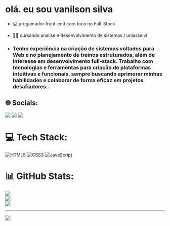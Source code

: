 # olá. eu sou vanilson silva

- 💻 progamador front-end com foco no Full-Stack
- 👨‍💻 cursando analise e desenvolvimento de sistemas / uniasselvi

 
- ###  Tenho experiência na criação de sistemas voltados para  Web e no planejamento de treinos estruturados, além de interesse em desenvolvimento full-stack. Trabalho com tecnologias e ferramentas para criação de plataformas intuitivas e funcionais, sempre buscando aprimorar minhas habilidades e colaborar de forma eficaz em projetos desafiadores..




## 🌐 Socials:
<a href="https://www.instagram.com/vanilsom_souza?igsh=MXB5bmJiN2lqOWJmNw%3D%3D" target="_blank"><img src="https://img.shields.io/badge/-Instagram-%23E4405F?style=for-the-badge&logo=instagram&logoColor=white" target="_blank"></a>
<a href = "mailto:souzavanilson496@gmail.com"><img src="https://img.shields.io/badge/-Gmail-%23333?style=for-the-badge&logo=gmail&logoColor=white" target="_blank"></a>
<a href="https://www.linkedin.com/in/vanilson~silva/" target="_blank"><img src="https://img.shields.io/badge/-LinkedIn-%230077B5?style=for-the-badge&logo=linkedin&logoColor=white" target="_blank"></a> 

# 💻 Tech Stack:
 ![HTML5](https://img.shields.io/badge/html5-%23E34F26.svg?style=for-the-badge&logo=html5&logoColor=white) ![CSS3](https://img.shields.io/badge/css3-%231572B6.svg?style=for-the-badge&logo=css3&logoColor=white) ![JavaScript](https://img.shields.io/badge/javascript-%23323330.svg?style=for-the-badge&logo=javascript&logoColor=%23F7DF1E)
# 📊 GitHub Stats:
![](https://github-readme-stats.vercel.app/api?username=vanilson05&theme=vue-dark&hide_border=false&include_all_commits=false&count_private=false)<br/>
![](https://github-readme-streak-stats.herokuapp.com/?user=vanilson05&theme=vue-dark&hide_border=false)<br/>
![](https://github-readme-stats.vercel.app/api/top-langs/?username=vanilson05&theme=vue-dark&hide_border=false&include_all_commits=false&count_private=false&layout=compact)

---
[![](https://visitcount.itsvg.in/api?id=vanilson05&icon=0&color=0)](https://visitcount.itsvg.in)

<!-- Proudly created with GPRM ( https://gprm.itsvg.in ) -->
